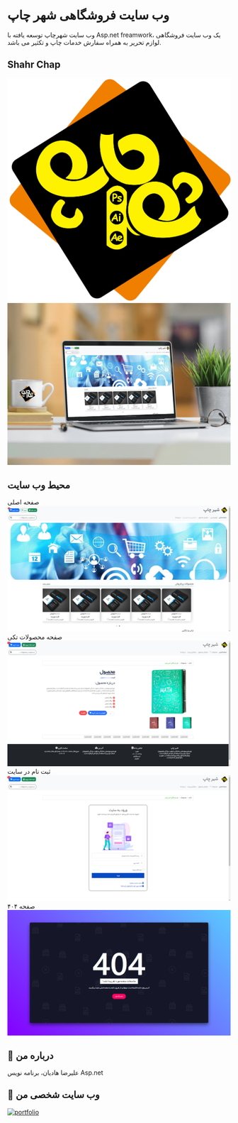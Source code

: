 # وب سایت فروشگاهی شهر چاپ

وب سایت شهرچاپ توسعه یافته با Asp.net freamwork، یک وب سایت فروشگاهی لوازم تحریر به همراه سفارش خدمات چاپ و تکثیر می باشد.

## Shahr Chap
![Logo](https://github.com/AlirezaHadian/ShahrChap/blob/main/ShahrChap/Content/img/Logo.png)
![Mockup](https://github.com/AlirezaHadian/ShahrChap/blob/main/ShahrChap/Content/img/Shahrcahp.jpg)

## محیط وب سایت
صفحه اصلی
![Index](https://github.com/AlirezaHadian/ShahrChap/blob/main/ShahrChap/Content/img/Modern%20Website.jpg)
صفحه محصولات تکی
![Single product](https://github.com/AlirezaHadian/ShahrChap/blob/main/ShahrChap/Content/img/Modern%20Website%20Single%20page.png)
ثبت نام در سایت
![Sign up](https://github.com/AlirezaHadian/ShahrChap/blob/main/ShahrChap/Content/img/Modern%20Website%20Sign%20up.png)
صفحه ۴۰۴
![404 page](https://github.com/AlirezaHadian/ShahrChap/blob/main/ShahrChap/Content/img/Modern%20Website%20404.png)

## 🚀 درباره من
علیرضا هادیان، برنامه نویس Asp.net

## 🔗 وب سایت شخصی من
[![portfolio](https://img.shields.io/badge/my_portfolio-000?style=for-the-badge&logo=ko-fi&logoColor=white)](https://alirezahadian.ir)
